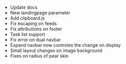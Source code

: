 - Update docs
- New landingpage parameter
- Add clipboard.js
- Fix escaping on feeds
- Fix attributions on footer
- Task list support
- Fix error on dual navbar
- Expand navbar now controles the change on display
- Small layout changes on image background
- Fixes on radius of pear skin